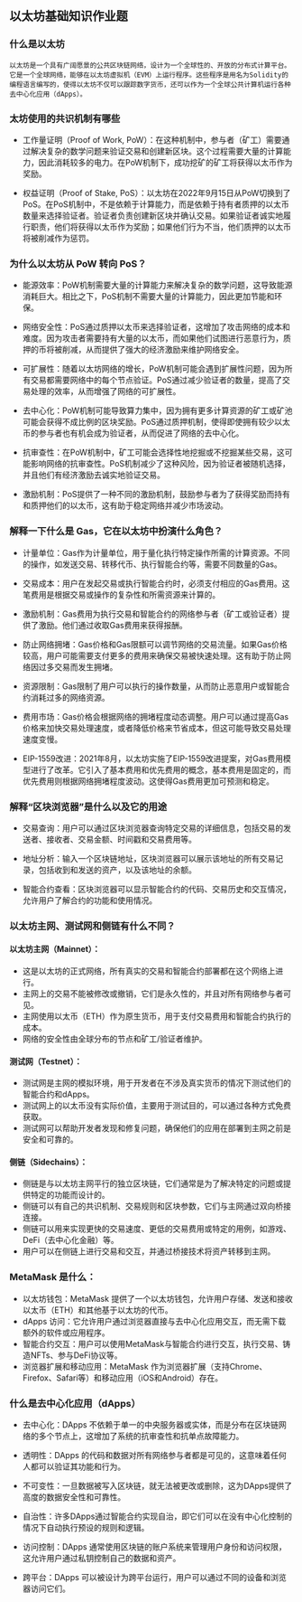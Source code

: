 ## 以太坊基础知识作业题
### 什么是以太坊
	以太坊是一个具有广阔愿景的公共区块链网络，设计为一个全球性的、开放的分布式计算平台。它是一个全球网络，能够在以太坊虚拟机（EVM）上运行程序。这些程序是用名为Solidity的编程语言编写的，使得以太坊不仅可以跟踪数字货币，还可以作为一个全球公共计算机运行各种去中心化应用（dApps）。
### 太坊使用的共识机制有哪些

- 工作量证明（Proof of Work, PoW）：在这种机制中，参与者（矿工）需要通过解决复杂的数学问题来验证交易和创建新区块。这个过程需要大量的计算能力，因此消耗较多的电力。在PoW机制下，成功挖矿的矿工将获得以太币作为奖励。

- 权益证明（Proof of Stake, PoS）：以太坊在2022年9月15日从PoW切换到了PoS。在PoS机制中，不是依赖于计算能力，而是依赖于持有者质押的以太币数量来选择验证者。验证者负责创建新区块并确认交易。如果验证者诚实地履行职责，他们将获得以太币作为奖励；如果他们行为不当，他们质押的以太币将被削减作为惩罚。

### 为什么以太坊从 PoW 转向 PoS？


- 能源效率：PoW机制需要大量的计算能力来解决复杂的数学问题，这导致能源消耗巨大。相比之下，PoS机制不需要大量的计算能力，因此更加节能和环保。

- 网络安全性：PoS通过质押以太币来选择验证者，这增加了攻击网络的成本和难度。因为攻击者需要持有大量的以太币，而如果他们试图进行恶意行为，质押的币将被削减，从而提供了强大的经济激励来维护网络安全。

- 可扩展性：随着以太坊网络的增长，PoW机制可能会遇到扩展性问题，因为所有交易都需要网络中的每个节点验证。PoS通过减少验证者的数量，提高了交易处理的效率，从而增强了网络的可扩展性。

- 去中心化：PoW机制可能导致算力集中，因为拥有更多计算资源的矿工或矿池可能会获得不成比例的区块奖励。PoS通过质押机制，使得即使拥有较少以太币的参与者也有机会成为验证者，从而促进了网络的去中心化。

- 抗审查性：在PoW机制中，矿工可能会选择性地挖掘或不挖掘某些交易，这可能影响网络的抗审查性。PoS机制减少了这种风险，因为验证者被随机选择，并且他们有经济激励去诚实地验证交易。

- 激励机制：PoS提供了一种不同的激励机制，鼓励参与者为了获得奖励而持有和质押他们的以太币，这有助于稳定网络并减少市场波动。

### 解释一下什么是 Gas，它在以太坊中扮演什么角色？


- 计量单位：Gas作为计量单位，用于量化执行特定操作所需的计算资源。不同的操作，如发送交易、转移代币、执行智能合约等，需要不同数量的Gas。

- 交易成本：用户在发起交易或执行智能合约时，必须支付相应的Gas费用。这笔费用是根据交易或操作的复杂性和所需资源来计算的。

- 激励机制：Gas费用为执行交易和智能合约的网络参与者（矿工或验证者）提供了激励。他们通过收取Gas费用来获得报酬。

- 防止网络拥堵：Gas价格和Gas限额可以调节网络的交易流量。如果Gas价格较高，用户可能需要支付更多的费用来确保交易被快速处理。这有助于防止网络因过多交易而发生拥堵。

- 资源限制：Gas限制了用户可以执行的操作数量，从而防止恶意用户或智能合约消耗过多的网络资源。

- 费用市场：Gas价格会根据网络的拥堵程度动态调整。用户可以通过提高Gas价格来加快交易处理速度，或者降低价格来节省成本，但这可能导致交易处理速度变慢。

- EIP-1559改进：2021年8月，以太坊实施了EIP-1559改进提案，对Gas费用模型进行了改革。它引入了基本费用和优先费用的概念，基本费用是固定的，而优先费用则根据网络拥堵程度波动。这使得Gas费用更加可预测和稳定。

### 解释“区块浏览器”是什么以及它的用途
- 交易查询：用户可以通过区块浏览器查询特定交易的详细信息，包括交易的发送者、接收者、交易金额、时间戳和交易费用等。

- 地址分析：输入一个区块链地址，区块浏览器可以展示该地址的所有交易记录，包括收到和发送的资产，以及该地址的余额。

- 智能合约查看：区块浏览器可以显示智能合约的代码、交易历史和交互情况，允许用户了解合约的功能和使用情况。
### 以太坊主网、测试网和侧链有什么不同？

#### 以太坊主网（Mainnet）：

- 这是以太坊的正式网络，所有真实的交易和智能合约部署都在这个网络上进行。
- 主网上的交易不能被修改或撤销，它们是永久性的，并且对所有网络参与者可见。
- 主网使用以太币（ETH）作为原生货币，用于支付交易费用和智能合约执行的成本。
- 网络的安全性由全球分布的节点和矿工/验证者维护。
#### 测试网（Testnet）：

- 测试网是主网的模拟环境，用于开发者在不涉及真实货币的情况下测试他们的智能合约和dApps。
- 测试网上的以太币没有实际价值，主要用于测试目的，可以通过各种方式免费获取。
- 测试网可以帮助开发者发现和修复问题，确保他们的应用在部署到主网之前是安全和可靠的。
#### 侧链（Sidechains）：

- 侧链是与以太坊主网平行的独立区块链，它们通常是为了解决特定的问题或提供特定的功能而设计的。
- 侧链可以有自己的共识机制、交易规则和区块参数，它们与主网通过双向桥接连接。
- 侧链可以用来实现更快的交易速度、更低的交易费用或特定的用例，如游戏、DeFi（去中心化金融）等。
- 用户可以在侧链上进行交易和交互，并通过桥接技术将资产转移到主网。
### MetaMask 是什么：
- 以太坊钱包：MetaMask 提供了一个以太坊钱包，允许用户存储、发送和接收以太币（ETH）和其他基于以太坊的代币。
- dApps 访问：它允许用户通过浏览器直接与去中心化应用交互，而无需下载额外的软件或应用程序。
- 智能合约交互：用户可以使用MetaMask与智能合约进行交互，执行交易、铸造NFTs、参与DeFi协议等。
- 浏览器扩展和移动应用：MetaMask 作为浏览器扩展（支持Chrome、Firefox、Safari等）和移动应用（iOS和Android）存在。
### 什么是去中心化应用（dApps）

- 去中心化：DApps 不依赖于单一的中央服务器或实体，而是分布在区块链网络的多个节点上，这增加了系统的抗审查性和抗单点故障能力。

- 透明性：DApps 的代码和数据对所有网络参与者都是可见的，这意味着任何人都可以验证其功能和行为。

- 不可变性：一旦数据被写入区块链，就无法被更改或删除，这为DApps提供了高度的数据安全性和可靠性。

- 自治性：许多DApps通过智能合约实现自治，即它们可以在没有中心化控制的情况下自动执行预设的规则和逻辑。

- 访问控制：DApps 通常使用区块链的账户系统来管理用户身份和访问权限，这允许用户通过私钥控制自己的数据和资产。

- 跨平台：DApps 可以被设计为跨平台运行，用户可以通过不同的设备和浏览器访问它们。